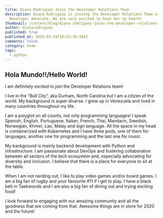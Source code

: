 ```yaml
---
title: Diana Rodriguez Joins the Developer Relations Team
description: Diana Rodriguez is joining the Developer Relations Team as Python
  Developer Advocate. We are very excited to have her on board!
thumbnail: /content/blog/diana-rodriguez-joins-the-developer-relations-team/thumbnail.jpg
author: dianarodriguez
published: true
published_at: 2020-03-19T18:52:39.194Z
comments: false
category: team
tags:
  - python
---
```

## Hola Mundo!!/Hello World!

I am definitely excited to join the Developer Relations team!

I live in the “Bull City”, aka Durham, North Carolina but I am a citizen of the world. My background is super diverse. I grew up in Venezuela and lived in many countries throughout my life.

I am a polyglot on all counts, not only programming languages! I speak Spanish, English, Portuguese, Italian, French, Thai, Mandarin, Swedish, Norwegian, Khmer, Lao, Malay and sign language. All the space in my head is containerized with Kubernetes and I have three pods, one of them for languages, another one for programming and the last one for music.

My background is mainly backend development with Python and infrastructure. I am passionate about DevOps and fostering collaboration between all sectors of the tech ecosystem and, especially advocating for diversity and inclusion. I believe that there is a place for everyone to sit at the table.

When I am not nerding out, I like to play video games and/or board games. I am a big fan of rugby and your favourite #11 if I get to play. I have a black belt in Taekwondo and I am also a big fan of dining out and trying exciting food!

I look forward to engaging with our amazing community and all the goodness that are coming from that. Awesome things are in store for 2020 and the future!